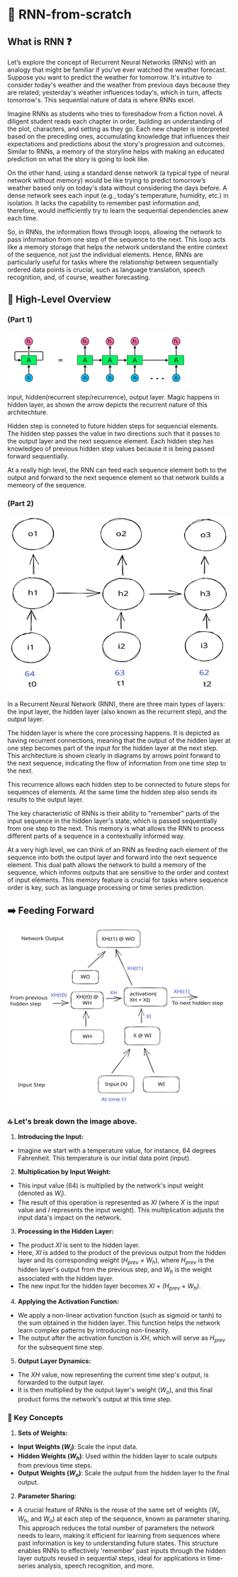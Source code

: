 # 🔁 RNN-from-scratch 

## What is RNN ❓

Let’s explore the concept of Recurrent Neural Networks (RNNs) with an analogy that might be familiar if you've ever watched the weather forecast. Suppose you want to predict the weather for tomorrow. It's intuitive to consider today's weather and the weather from previous days because they are related; yesterday's weather influences today's, which in turn, affects tomorrow's. This sequential nature of data is where RNNs excel.

Imagine RNNs as students who tries to foreshadow from a fiction novel. A diligent student reads each chapter in order, building an understanding of the plot, characters, and setting as they go. Each new chapter is interpreted based on the preceding ones, accumulating knowledge that influences their expectations and predictions about the story's progression and outcomes. Similar to RNNs, a memory of the storyline helps with making an educated prediction on what the story is going to look like. 

On the other hand, using a standard dense network (a typical type of neural network without memory) would be like trying to predict tomorrow’s weather based only on today's data without considering the days before. A dense network sees each input (e.g., today's temperature, humidity, etc.) in isolation. It lacks the capability to remember past information and, therefore, would inefficiently try to learn the sequential dependencies anew each time.

So, in RNNs, the information flows through loops, allowing the network to pass information from one step of the sequence to the next. This loop acts like a memory storage that helps the network understand the entire context of the sequence, not just the individual elements. Hence, RNNs are particularly useful for tasks where the relationship between sequentially ordered data points is crucial, such as language translation, speech recognition, and, of course, weather forecasting.

## 🧠 High-Level Overview 
### (Part 1)
![Rolled and Unrolled RNN](images/RNN_Overview.png)

input, hidden(recurrent step/recurrence), output layer. 
Magic happens in hidden layer, as shown the arrow depicts the recurrent nature of this architechture. 

Hidden step is conneted to future hidden steps for sequencial elements. The hidden step passes the value in two directions such that it passes to the output layer and the next sequence element. Each hidden step has knowledgeo of previous hidden step values because it is being passed forward sequentially. 

At a really high level, the RNN can feed each sequence element both to the output and forward to the next sequence element so that network builds a memeory of the sequence. 

### (Part 2)
<img src="images/rnn_unrolled.svg" alt="RNN Operations" width="600" height="400"/>

In a Recurrent Neural Network (RNN), there are three main types of layers: the input layer, the hidden layer (also known as the recurrent step), and the output layer.

The hidden layer is where the core processing happens. It is depicted as having recurrent connections, meaning that the output of the hidden layer at one step becomes part of the input for the hidden layer at the next step. This architecture is shown clearly in diagrams by arrows point forward to the next sequence, indicating the flow of information from one time step to the next.

This recurrence allows each hidden step to be connected to future steps for sequences of elements. At the same time the hidden step also sends its results to the output layer.

The key characteristic of RNNs is their ability to "remember" parts of the input sequence in the hidden layer's state, which is passed sequentially from one step to the next. This memory is what allows the RNN to process different parts of a sequence in a contextually informed way.

At a very high level, we can think of an RNN as feeding each element of the sequence into both the output layer and forward into the next sequence element. This dual path allows the network to build a memory of the sequence, which informs outputs that are sensitive to the order and context of input elements. This memory feature is crucial for tasks where sequence order is key, such as language processing or time series prediction.


## ➡️ Feeding Forward

<img src="images/rnn_operations.svg" alt="RNN Operations" width="600" height="400"/>

### 🔝 Let's break down the image above. 

1. **Introducing the Input:**
  - Imagine we start with a temperature value, for instance, 64 degrees Fahrenheit. This temperature is our initial data point (input).

2. **Multiplication by Input Weight:**
  - This input value (64) is multiplied by the network's input weight (denoted as *W<sub>i</sub>*).
  - The result of this operation is represented as *XI* (where *X* is the input value and *I* represents the input weight). This multiplication adjusts the input data's impact on the network.

3. **Processing in the Hidden Layer:**
  - The product *XI* is sent to the hidden layer.
  - Here, *XI* is added to the product of the previous output from the hidden layer and its corresponding weight (*H<sub>prev</sub> × W<sub>h</sub>*), where *H<sub>prev</sub>* is the hidden layer's output from the previous step, and *W<sub>h</sub>* is the weight associated with the hidden layer.
  - The new input for the hidden layer becomes *XI + (H<sub>prev</sub> × W<sub>h</sub>)*.

4. **Applying the Activation Function:**
  - We apply a non-linear activation function (such as sigmoid or tanh) to the sum obtained in the hidden layer. This function helps the network learn complex patterns by introducing non-linearity.
  - The output after the activation function is *XH*, which will serve as *H<sub>prev</sub>* for the subsequent time step.

5. **Output Layer Dynamics:**
  - The *XH* value, now representing the current time step's output, is forwarded to the output layer.
  - It is then multiplied by the output layer's weight (*W<sub>o</sub>*), and this final product forms the network's output at this time step.

### 🔑 Key Concepts

1. **Sets of Weights:**
  - **Input Weights (*W<sub>i</sub>*)**: Scale the input data.
  - **Hidden Weights (*W<sub>h</sub>*)**: Used within the hidden layer to scale outputs from previous time steps.
  - **Output Weights (*W<sub>o</sub>*)**: Scale the output from the hidden layer to the final output.

2. **Parameter Sharing:**
  - A crucial feature of RNNs is the reuse of the same set of weights (*W<sub>i</sub>*, *W<sub>h</sub>*, and *W<sub>o</sub>*) at each step of the sequence, known as parameter sharing. This approach reduces the total number of parameters the network needs to learn, making it efficient for learning from sequences where past information is key to understanding future states. This structure enables RNNs to effectively 'remember' past inputs through the hidden layer outputs reused in sequential steps, ideal for applications in time-series analysis, speech recognition, and more.
